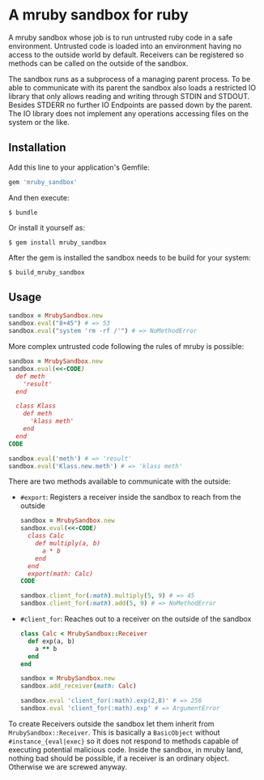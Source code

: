 # A mruby sandbox for ruby

A mruby sandbox whose job is to run untrusted ruby code in a safe environment.
Untrusted code is loaded into an environment having no access to the outside
world by default. Receivers can be registered so methods can be called on the
outside of the sandbox.

The sandbox runs as a subprocess of a managing parent process. To be able to
communicate with its parent the sandbox also loads a restricted IO library
that only allows reading and writing through STDIN and STDOUT. Besides STDERR
no further IO Endpoints are passed down by the parent. The IO library does not
implement any operations accessing files on the system or the like.

## Installation

Add this line to your application's Gemfile:

```ruby
gem 'mruby_sandbox'
```

And then execute:

    $ bundle

Or install it yourself as:

    $ gem install mruby_sandbox

After the gem is installed the sandbox needs to be build for your system:

    $ build_mruby_sandbox

## Usage

```ruby
sandbox = MrubySandbox.new
sandbox.eval("8+45") # => 53
sandbox.eval("system 'rm -rf /'") # => NoMethodError
```

More complex untrusted code following the rules of mruby is possible:

```ruby
sandbox = MrubySandbox.new
sandbox.eval(<<-CODE)
  def meth
    'result'
  end

  class Klass
    def meth
      'klass meth'
    end
  end
CODE

sandbox.eval('meth') # => 'result'
sandbox.eval('Klass.new.meth') # => 'klass meth'
```

There are two methods available to communicate with the outside:

* `#export`: Registers a receiver inside the sandbox to reach from the outside
  ```ruby
  sandbox = MrubySandbox.new
  sandbox.eval(<<-CODE)
    class Calc
      def multiply(a, b)
        a * b
      end
    end
    export(math: Calc)
  CODE

  sandbox.client_for(:math).multiply(5, 9) # => 45
  sandbox.client_for(:math).add(5, 9) # => NoMethodError
  ```

* `#client_for`: Reaches out to a receiver on the outside of the sandbox
  ```ruby
  class Calc < MrubySandbox::Receiver
    def exp(a, b)
      a ** b
    end
  end

  sandbox = MrubySandbox.new
  sandbox.add_receiver(math: Calc)

  sandbox.eval 'client_for(:math).exp(2,8)' # => 256
  sandbox.eval 'client_for(:math).exp' # => ArgumentError
  ```

To create Receivers outside the sandbox let them inherit from `MrubySandbox::Receiver`. This is
basically a `BasicObject` without `#instance_{eval|exec}` so it does not respond to methods
capable of executing potential malicious code. Inside the sandbox, in mruby land, nothing bad should
be possible, if a receiver is an ordinary object. Otherwise we are screwed anyway.